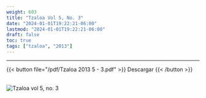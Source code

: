 ```yaml
---
weight: 603
title: "Tzaloa Vol 5, No. 3"
date: "2024-01-01T19:22:21-06:00"
lastmod: "2024-01-01T19:22:21-06:00"
draft: false
toc: true
tags: ["tzaloa", "2013"]
---
```

- - - - - - - - -
{{< button file="/pdf/Tzaloa 2013 5 - 3.pdf" >}}   Descargar {{< /button >}} 
######
![Tzaloa vol 5, no. 3](/images/portada/5-3.jpeg)